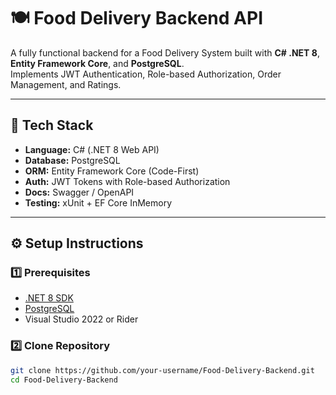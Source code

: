 # 🍽️ Food Delivery Backend API

A fully functional backend for a Food Delivery System built with **C# .NET 8**, **Entity Framework Core**, and **PostgreSQL**.  
Implements JWT Authentication, Role-based Authorization, Order Management, and Ratings.

---

## 🚀 Tech Stack

- **Language:** C# (.NET 8 Web API)
- **Database:** PostgreSQL
- **ORM:** Entity Framework Core (Code-First)
- **Auth:** JWT Tokens with Role-based Authorization
- **Docs:** Swagger / OpenAPI
- **Testing:** xUnit + EF Core InMemory

---

## ⚙️ Setup Instructions

### 1️⃣ Prerequisites
- [.NET 8 SDK](https://dotnet.microsoft.com)
- [PostgreSQL](https://www.postgresql.org)
- Visual Studio 2022 or Rider

### 2️⃣ Clone Repository
```bash
git clone https://github.com/your-username/Food-Delivery-Backend.git
cd Food-Delivery-Backend
